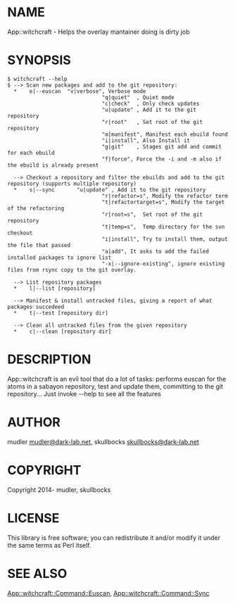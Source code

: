 # NAME

App::witchcraft - Helps the overlay mantainer doing is dirty job

# SYNOPSIS

    $ witchcraft --help
    $ --> Scan new packages and add to the git repository:
      *    e|--euscan  "v|verbose", Verbose mode
                                  "q|quiet"  , Quiet mode
                                  "c|check"  , Only check updates
                                  "u|update" , Add it to the git repository
                                  "r|root"   , Set root of the git repository
                                  "m|manifest", Manifest each ebuild found
                                  "i|install", Also Install it
                                  "g|git"    , Stages git add and commit for each ebuild
                                  "f|force", Force the -i and -m also if the ebuild is already present

      --> Checkout a repository and filter the ebuilds and add to the git repository (supports multiple repository)
      *    s|--sync       "u|update" , Add it to the git repository
                                  "r|refactor=s", Modify the refactor term
                                  "t|refactortarget=s", Modify the target of the refactoring
                                  "r|root=s",  Set root of the git repository
                                  "t|temp=s",  Temp directory for the svn checkout
                                  "i|install", Try to install them, output the file that passed
                                  "a|add", It asks to add the failed installed packages to ignore list
                                  "-x|--ignore-existing", ignore existing files from rsync copy to the git overlay.

      --> List repository packages
      *    l|--list [repository]

      --> Manifest & install untracked files, giving a report of what packages succedeed
      *    t|--test [repository dir]

      --> Clean all untracked files from the given repository
      *    c|--clean [repository dir]

# DESCRIPTION

App::witchcraft is an evil tool that do a lot of tasks: performs euscan for the atoms in a sabayon repository, test and update them, committing to the git repository...
Just invoke --help to see all the features

# AUTHOR

mudler <mudler@dark-lab.net>, skullbocks <skullbocks@dark-lab.net>

# COPYRIGHT

Copyright 2014- mudler, skullbocks

# LICENSE

This library is free software; you can redistribute it and/or modify
it under the same terms as Perl itself.

# SEE ALSO
[App::witchcraft::Command::Euscan](https://metacpan.org/pod/App::witchcraft::Command::Euscan), [App::witchcraft::Command::Sync](https://metacpan.org/pod/App::witchcraft::Command::Sync)
